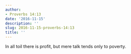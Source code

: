 ```yaml
---
author:
- Proverbs 14:13
date: '2016-11-15'
description: ''
slug: 2016-11-15-proverbs-14:13
title: ''
---
```

In all toil there is profit, but mere talk tends only to poverty.



